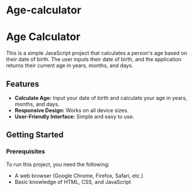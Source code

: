 # Age-calculator
# Age Calculator

This is a simple JavaScript project that calculates a person's age based on their date of birth. The user inputs their date of birth, and the application returns their current age in years, months, and days.

## Features

- **Calculate Age:** Input your date of birth and calculate your age in years, months, and days.
- **Responsive Design:** Works on all device sizes.
- **User-Friendly Interface:** Simple and easy to use.

## Getting Started

### Prerequisites

To run this project, you need the following:

- A web browser (Google Chrome, Firefox, Safari, etc.)
- Basic knowledge of HTML, CSS, and JavaScript


